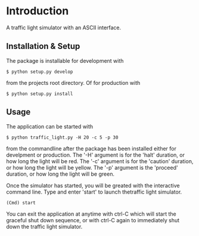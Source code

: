 # Introduction

A traffic light simulator with an ASCII interface.

## Installation & Setup

The package is installable for development with
``` shell
$ python setup.py develop
```
from the projects root directory. Of for production with
``` shell
$ python setup.py install
```

## Usage

The application can be started with
``` shell
$ python traffic_light.py -H 20 -c 5 -p 30
```
from the commandline after the package has been installed either for develpment or production.
The '-H' argument is for the 'halt' duration, or how long the light will be red. The '-c'
argument is for the 'caution' duration, or how long the light will be yellow. The '-p' argument
is the 'proceed' duration, or how long the light will be green.

Once the simulator has started, you will be greated with the interactive command line. Type and
enter 'start' to launch thetraffic light simulator.
``` shell
(Cmd) start
```

You can exit the application at anytime with ctrl-C which will start the graceful shut down
sequence, or with ctrl-C again to immediately shut down the traffic light simulator.